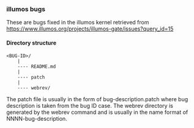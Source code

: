 
### illumos bugs

These are bugs fixed in the illumos kernel retrieved from https://www.illumos.org/projects/illumos-gate/issues?query_id=15

#### Directory structure
```
<BUG-ID>/
    |
    ---- README.md 
    |
    ---- patch
    |
    ---- webrev/
```

The patch file is usually in the form of bug-description.patch where bug description is taken from the bug ID case. The webrev directory is generated by the webrev command and is usually in the name format of NNNN-bug-description.
